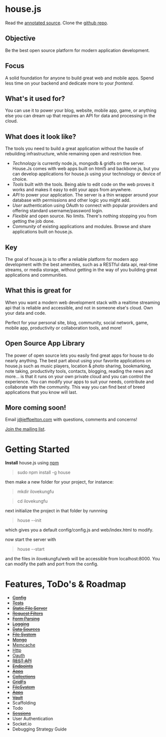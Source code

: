 house.js
========
Read the [annotated source](http://comster.github.com/house/docs/lib/house/house.js.html).  Clone the [github repo](https://github.com/comster/house).

Objective
---------
Be the best open source platform for modern application development.

Focus
-----
A solid foundation for anyone to build great web and mobile apps.  Spend less time on your backend and dedicate more to your *frontend*.

What's it used for?
-------------------
You can use it to power your blog, website, mobile app, game, or anything else you can dream up that requires an API for data and processing in the cloud.

What does it look like?
-----------------------
The tools you need to build a great application without the hassle of rebuilding infrastructure, while remaining open and restriction free.

 - *Technology* is currently node.js, mongodb & gridfs on the server.  House.Js comes with web apps built on html5 and backbone.js, but you can develop applications for house.js using your technology or device of choice.
 - *Tools* built with the tools.  Being able to edit code on the web proves it works and makes it easy to edit your apps from anywhere.
 - *API* to power your application.  The server is a thin wrapper around your database with permissions and other logic you might add.
 - *User* authentication using OAuth to connect with popular providers and offering standard username/password login.
 - *Flexible* and open source.  No limits.  There's nothing stopping you from getting the job done.
 - *Community* of existing applications and modules.  Browse and share applications built on house.js.

Key
----
The goal of house.js is to offer a reliable platform for modern app development with the best amenities, such as a RESTful data api, real-time streams, or media storage, without getting in the way of you building great applications and communities.

What this is great for
----------------------
When you want a modern web development stack with a realtime streaming api that is reliable and accessible, and not in someone else's cloud.  Own your data and code.

Perfect for your personal site, blog, community, social network, game, mobile app, productivity or collaboration tools, and more!

Open Source App Library
-----------------------
The power of open source lets you easily find great apps for house to do nearly anything.  The best part about using your favorite applications on house.js such as music players, location & photo sharing, bookmarking, note taking, productivity tools, contacts, blogging, reading the news and more...  is that it runs on your own private cloud and you can control the experience.  You can modify your apps to suit your needs, contribute and collaborate with the community.  This way you can find best of breed applications that you know will last.

More coming soon!
-----------------
Email j@jeffpelton.com with questions, comments and concerns!

[Join the mailing list](https://groups.google.com/forum/?fromgroups#!forum/housejs).


Getting Started
===========

**Install** house.js using [npm](http://npmjs.org/)

 > sudo npm install -g house

then make a new folder for your project, for instance:

 > mkdir ilovekungfu

 > cd ilovekungfu

next initialize the project in that folder by runnning

 > house --init

which gives you a default config/config.js and web/index.html to modify.

now start the server with

 > house --start

and the files in ilovekungfu/web will be accessible from localhost:8000.  You can modify the path and port from the config.


Features, ToDo's & Roadmap
==========================

 - <del>[Config](http://comster.github.com/house/docs/lib/house/house.js.html#section-2)</del>
 - <del>[Tests](https://github.com/comster/house/tree/master/test)</del>
 - <del>[Static File Server](http://comster.github.com/house/docs/lib/house/filters/static/paper/index.js.html)</del>
 - <del>[Request Filters](http://comster.github.com/house/docs/lib/house/filters/index.js.html)</del>
 - <del>[Form Parsing](http://comster.github.com/house/docs/lib/house/filters/parser/formidable/index.js.html)</del>
 - <del>[Logging](http://comster.github.com/house/docs/lib/house/logger.js.html)</del>
 - <del>[Data Sources](http://comster.github.com/house/docs/lib/house/dataSources/index.js.html)</del>
  - <del>[File System](http://comster.github.com/house/docs/lib/house/dataSources/fs/index.js.html)</del>
  - <del>[Mongo](http://comster.github.com/house/docs/lib/house/dataSources/mongodb/index.js.html)</del>
  - [Memcache](http://comster.github.com/house/docs/lib/house/dataSources/memcache/index.js.html)
  - [Http](http://comster.github.com/house/docs/lib/house/dataSources/http/index.js.html)
  - [Oauth](http://comster.github.com/house/docs/lib/house/dataSources/oauth/index.js.html)
 - <del>[REST API](http://comster.github.com/house/docs/lib/house/filters/api/rest/index.js.html)</del>
  - <del>[Endpoints](http://comster.github.com/house/docs/lib/endPoints/index.js.html)</del>
  - <del>[Apps](http://comster.github.com/house/docs/lib/endPoints/apps/index.js.html)</del>
  - <del>[Collections](http://comster.github.com/house/docs/lib/endPoints/collections/index.js.html)</del>
  - <del>[GridFs](http://comster.github.com/house/docs/lib/endPoints/files/index.js.html)</del>
  - <del>[FileSystem](http://comster.github.com/house/docs/lib/endPoints/fs/index.js/html)</del>
 - <del>[Apps](http://comster.github.com/house/docs/lib/house/apps/index.js.html)</del>
  - <del>[Vault](http://comster.github.com/house/docs/apps/vault/)</del>
  - Scaffolding
  - Todo
 - <del>[Sessions](http://comster.github.com/house/docs/lib/house/filters/session/houseGuest/index.js.html)</del>
 - User Authentication
 - Socket.io
 - Debugging Strategy Guide
